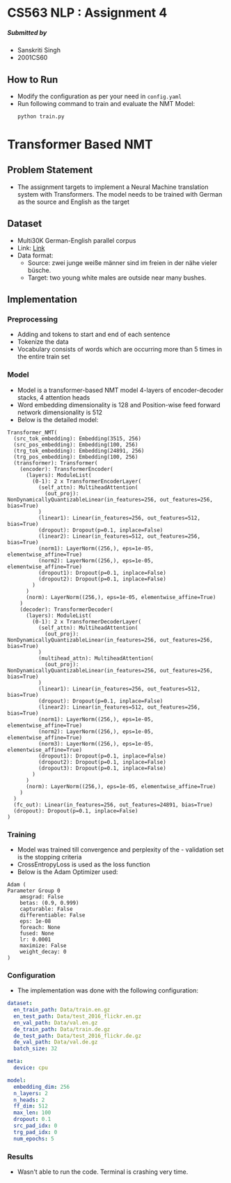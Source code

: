 # CS563 NLP : Assignment 4

##### Submitted by

- Sanskriti Singh
- 2001CS60

## How to Run

- Modify the configuration as per your need in `config.yaml`
- Run following command to train and evaluate the NMT Model:
  ```bash
  python train.py
  ```

# Transformer Based NMT

## Problem Statement

- The assignment targets to implement a Neural Machine translation system with Transformers. The model needs to be trained with German as the source and English as the target

## Dataset

- Multi30K German-English parallel corpus
- Link: [Link](https://www.dropbox.com/scl/fo/jkwmeu4dkyrwm4d7bfa69/AMA9ojeZmWnkhCrWjMptueo?rlkey=q965fljtlve0fdpuvl0ofuq6p&st=1o31nn92&dl=0)
- Data format:
  - Source: zwei junge weiße männer sind im freien in der nähe vieler büsche.
  - Target: two young white males are outside near many bushes.

## Implementation

### Preprocessing

- Adding <sos> and <eos> tokens to start and end of each sentence
- Tokenize the data
- Vocabulary consists of words which are occurring more than 5 times in the entire train set

### Model

- Model is a transformer-based NMT model
  4-layers of encoder-decoder stacks, 4 attention heads
- Word embedding dimensionality is 128 and Position-wise feed forward network dimensionality is 512
- Below is the detailed model:

```
Transformer_NMT(
  (src_tok_embedding): Embedding(3515, 256)
  (src_pos_embedding): Embedding(100, 256)
  (trg_tok_embedding): Embedding(24891, 256)
  (trg_pos_embedding): Embedding(100, 256)
  (transformer): Transformer(
    (encoder): TransformerEncoder(
      (layers): ModuleList(
        (0-1): 2 x TransformerEncoderLayer(
          (self_attn): MultiheadAttention(
            (out_proj): NonDynamicallyQuantizableLinear(in_features=256, out_features=256, bias=True)
          )
          (linear1): Linear(in_features=256, out_features=512, bias=True)
          (dropout): Dropout(p=0.1, inplace=False)
          (linear2): Linear(in_features=512, out_features=256, bias=True)
          (norm1): LayerNorm((256,), eps=1e-05, elementwise_affine=True)
          (norm2): LayerNorm((256,), eps=1e-05, elementwise_affine=True)
          (dropout1): Dropout(p=0.1, inplace=False)
          (dropout2): Dropout(p=0.1, inplace=False)
        )
      )
      (norm): LayerNorm((256,), eps=1e-05, elementwise_affine=True)
    )
    (decoder): TransformerDecoder(
      (layers): ModuleList(
        (0-1): 2 x TransformerDecoderLayer(
          (self_attn): MultiheadAttention(
            (out_proj): NonDynamicallyQuantizableLinear(in_features=256, out_features=256, bias=True)
          )
          (multihead_attn): MultiheadAttention(
            (out_proj): NonDynamicallyQuantizableLinear(in_features=256, out_features=256, bias=True)
          )
          (linear1): Linear(in_features=256, out_features=512, bias=True)
          (dropout): Dropout(p=0.1, inplace=False)
          (linear2): Linear(in_features=512, out_features=256, bias=True)
          (norm1): LayerNorm((256,), eps=1e-05, elementwise_affine=True)
          (norm2): LayerNorm((256,), eps=1e-05, elementwise_affine=True)
          (norm3): LayerNorm((256,), eps=1e-05, elementwise_affine=True)
          (dropout1): Dropout(p=0.1, inplace=False)
          (dropout2): Dropout(p=0.1, inplace=False)
          (dropout3): Dropout(p=0.1, inplace=False)
        )
      )
      (norm): LayerNorm((256,), eps=1e-05, elementwise_affine=True)
    )
  )
  (fc_out): Linear(in_features=256, out_features=24891, bias=True)
  (dropout): Dropout(p=0.1, inplace=False)
)
```

### Training

- Model was trained till convergence and perplexity of the - validation set is the stopping criteria
- CrossEntropyLoss is used as the loss function
- Below is the Adam Optimizer used:

```
Adam (
Parameter Group 0
    amsgrad: False
    betas: (0.9, 0.999)
    capturable: False
    differentiable: False
    eps: 1e-08
    foreach: None
    fused: None
    lr: 0.0001
    maximize: False
    weight_decay: 0
)
```

### Configuration

- The implementation was done with the following configuration:

```yaml
dataset:
  en_train_path: Data/train.en.gz
  en_test_path: Data/test_2016_flickr.en.gz
  en_val_path: Data/val.en.gz
  de_train_path: Data/train.de.gz
  de_test_path: Data/test_2016_flickr.de.gz
  de_val_path: Data/val.de.gz
  batch_size: 32

meta:
  device: cpu

model:
  embedding_dim: 256
  n_layers: 2
  n_heads: 2
  ff_dim: 512
  max_len: 100
  dropout: 0.1
  src_pad_idx: 0
  trg_pad_idx: 0
  num_epochs: 5
```

### Results

- Wasn't able to run the code. Terminal is crashing very time.
